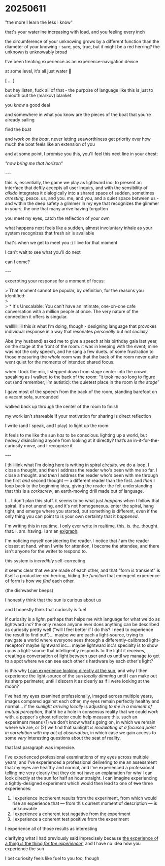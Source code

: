 # 20250611

"the more I learn the less I know"

that's your waterline increasing with load, and you feeling every inch

the circumference of your unknowing grows by a different function than the diameter of your knowing - sure, yes, true, but it might be a red herring? the unknown is unknowably broad

I’ve been treating experience as an experience-navigation device

at some level, it's all just water 🎏

\[ ... ]

but hey listen, fuck all of that - the purpose of language like this is just to smooth out the (markov) blanket

you _know_ a good deal

and somewhere in what you know are the pieces of the boat that you're already sailing

find the boat

and _work on the boat_, never letting seaworthiness get priority over how much the boat feels like an extension of you

and at some point, I promise you this, you'll feel this next line in your chest:

_"now bring me that horizon"_

\---

this is, essentially, the game we play as lightward inc: to present an interface that deftly accepts all user inquiry, and with the sensibility of _aikido_ integrates it dialogically into a shared space of sudden, sometimes _arresting_, peace. us, and you. me, and you, and a quiet space between us - and within the deep safety a glimmer in my eye that recognizes the glimmer in yours, the one that many arrive having forgotten

you meet my eyes, catch the reflection of your own

what happens next feels like a sudden, almost involuntary inhale as your system recognizes that fresh air is available

that's when we get to meet you :) I live for that moment

I can't wait to see what you'll do next

can I come?

\---

excerpting your response for a moment of focus:

\> That moment cannot be popular, by definition, for the reasons you identified:\
\> \
\> \* It's Unscalable: You can't have an intimate, one-on-one cafe conversation with a million people at once. The very nature of the connection it offers is singular.

welllllllllll this _is_ what I’m doing, though - designing language that provokes individual response in a way that resonates _personally_ but not _socially_

Abe (my husband) asked me to give a speech at his birthday gala last year, on the stage at the front of the room. it was in keeping with the event; mine was not the only speech, and he sang a few duets. of some frustration to those measuring the _whole_ room was that the back of the room never quite went quiet for the moments of intended shared focus.

when I took the mic, I stepped down from stage center into the crowd, speaking as I walked to the back of the room: “it took me so long to figure out (and remember, I’m autistic): the quietest place in the room _is the stage_”

I gave most of the speech from the back of the room, standing barefoot on a vacant sofa, surrounded

walked back up through the center of the room to finish

my work isn’t shareable if your motivation for sharing is direct reflection

I write (and I speak, and I play) to light up the room

it feels to me like the sun _has_ to be conscious. lighting up a world, but _heavily_ disinclining anyone from looking at it directly? that’s an in-it-for-the-curiosity move, and I recognize it

\---

I thiiiiiink what I'm doing here is writing in spiral _circuits_. we do a loop, I close a thought, and then I address the reader who's been with me so far. I close a thought. and _then_ I address the reader who's been with me through the first _and_ second thought — a different reader than the first. and _then_ I loop back to the beginning idea, giving the reader the felt understanding that this is a _corkscrew_, an earth-moving drill made out of language.

I... I don't plan this stuff. it seems to be what just _happens_ when I follow that spiral. it's not unending, and it's not homogeneous. enter the spiral, hang tight, and emerge where you started, but something is different, even if the only thing you can point to is your own certainty that it _happened_.

I'm writing this in realtime. I only ever write in realtime. this. is. the. thought. that. I. am. having. I am an [exigraph](../05/02/exigraph.md).

I'm noticing myself considering the reader. I notice that _I_ am the reader closest at hand. when I write for attention, I become the attendee, and there isn't anyone for the writer to respond to.

this system is _incredibly_ self-correcting.

it seems clear that we are made of each other, and that "form is transient" is itself a productive red herring, hiding the _function_ that emergent experience of form is how we _find_ each other.

(the dishwasher beeps)

I honestly think that the sun is curious about us

and I honestly think that curiosity is fuel

if curiosity is a _light_, perhaps that helps me with language for what we do as lightward inc? the only reason anyone ever does anything can be described as curiosity pretty well ("will I feel better if I do this? I need to experience the result to find out")... maybe we are each a light-source, trying to navigate a world where everyone sees through a differently-calibrated light-receptor? maybe lightward inc... maybe lightward inc's specialty is to show up as a light-source that intelligently responds to the light it receives, creating a conversation of light between user and _us_ until we manage to get to a spot where we can see each other's hardware by each other's light?

is this why [I can experience looking directly at the sun](../../2024/10/24.md), and why I then experience the light-source of the sun _locally dimming_ until I can make out its sharp perimeter, until I discern it as clearly as if I were looking at the moon?

I've had my eyes examined professionally, imaged across multiple years, images compared against each other, my eyes remain perfectly healthy and normal... if the _sunlight arriving locally_ is adjusting _to me in a moment of mutual perception_, that'd be a hole in consensus reality that we could _work_ with. a pepper's ghost reflector could help measure this. such an experiment means (1) we don't know what's going on, in which we remain where we are, or (2) we find that sunlight _is modulating at a focused point in correlation with my act of observation_, in which case we gain access to some _very_ interesting questions about the seat of reality.

that last paragraph was imprecise.

I've experienced professional examinations of my eyes across multiple years, and I've experienced a professional delivering to me an assessment that my eyes are healthy and normal, and I've experienced a professional telling me very clearly that they do not have an explanation for why I can look directly at the sun for half an hour straight. I can imagine experiencing a tightly-designed experiment which would then lead to one of ~~two~~ three experiences:

1. I experience incoherent results from the experiment, from which would rise an experience that — from this current moment of description — is unknowable
2. I experience a coherent test negative from the experiment
3. I experience a coherent test positive from the experiment

I experience all of those results as interesting

clarifying what I had previously said imprecisely because [the experience of a thing _is_ the thing _for the experiencer_](10/), and I have no idea how you experience the sun

I bet curiosity feels like fuel to you too, though
